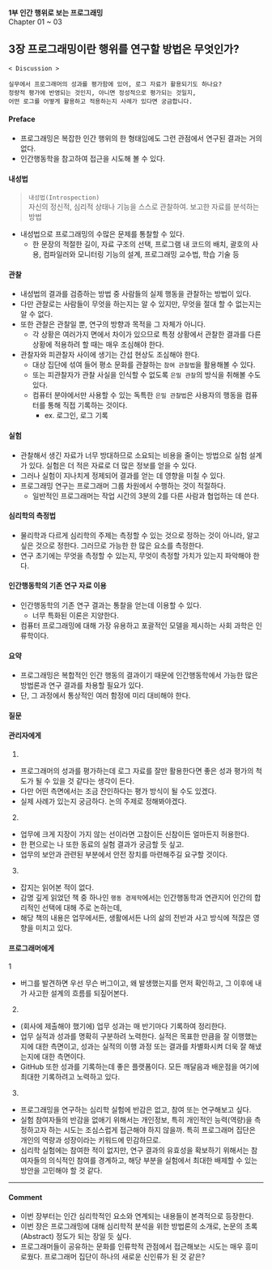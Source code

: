 **1부 인간 행위로 보는 프로그래밍**<br/>
Chapter 01 ~ 03

## 3장 프로그래밍이란 행위를 연구할 방법은 무엇인가?
```
< Discussion >

실무에서 프로그래머의 성과를 평가함에 있어, 로그 자료가 활용되기도 하나요?
정량적 평가에 반영되는 것인지, 아니면 정성적으로 평가되는 것일지,
어떤 로그를 어떻게 활용하고 적용하는지 사례가 있다면 궁금합니다.
```

#### Preface
- 프로그래밍은 복잡한 인간 행위의 한 형태임에도 그런 관점에서 연구된 결과는 거의 없다.
- 인간행동학을 참고하여 접근을 시도해 볼 수 있다.

#### 내성법
> `내성법(Introspection)`<br/>
> 자신의 정신적, 심리적 상태나 기능을 스스로 관찰하여. 보고한 자료를 분석하는 방법
- 내성법으로 프로그래밍의 수많은 문제를 통찰할 수 있다.
  - 한 문장의 적절한 길이, 자료 구조의 선택, 프로그램 내 코드의 배치, 괄호의 사용, 컴파일러와 모니터링 기능의 설계, 프로그래밍 교수법, 학습 기술 등

#### 관찰
- 내성법의 결과를 검증하는 방법 중 사람들의 실제 행동을 관찰하는 방법이 있다.
- 다만 관찰로는 사람들이 무엇을 하는지는 알 수 있지만, 무엇을 절대 할 수 없는지는 알 수 없다.
- 또한 관찰은 관찰일 뿐, 연구의 방향과 목적을 그 자체가 아니다.
  - 각 상황은 여러가지 면에서 차이가 있으므로 특정 상황에서 관찰한 결과를 다른 상황에 적용하려 할 때는 매우 조심해야 한다.
- 관찰자와 피관찰자 사이에 생기는 간섭 현상도 조심해야 한다.
  - 대상 집단에 섞여 들어 평소 문화를 관찰하는 `참여 관찰법`을 활용해볼 수 있다.
  - 또는 피관찰자가 관찰 사실을 인식할 수 없도록 `은밀 관찰`의 방식을 취해볼 수도 있다.
  - 컴퓨터 분야에서만 사용할 수 있는 독특한 `은밀 관찰법`은 사용자의 행동을 컴퓨터를 통해 직접 기록하는 것이다.
    - ex. 로그인, 로그 기록

#### 실험
- 관찰해서 생긴 자료가 너무 방대하므로 소요되는 비용을 줄이는 방법으로 실험 설계가 있다. 실험은 더 적은 자료로 더 많은 정보를 얻을 수 있다.
- 그러나 실험이 지나치게 정제되어 결과를 얻는 데 영향을 미칠 수 있다.
- 프로그래밍 연구는 프로그래머 그룹 차원에서 수행하는 것이 적절하다.
  - 일반적인 프로그래머는 작업 시간의 3분의 2를 다른 사람과 협업하는 데 쓴다.

#### 심리학의 측정법
- 물리학과 다르게 심리학의 주제는 측정할 수 있는 것으로 정하는 것이 아니라, 알고 싶은 것으로 정한다. 그러므로 가능한 한 많은 요소를 측정한다.
- 연구 초기에는 무엇을 측정할 수 있는지, 무엇이 측정할 가치가 있는지 파악해야 한다.

#### 인간행동학의 기존 연구 자료 이용
- 인간행동학의 기존 연구 결과는 통찰을 얻는데 이용할 수 있다.
  - 너무 특화된 이론은 지양한다.
- 컴퓨터 프로그래밍에 대해 가장 유용하고 포괄적인 모델을 제시하는 사회 과학은 인류학이다.

#### 요약
- 프로그래밍은 복합적인 인간 행동의 결과이기 때문에 인간행동학에서 가능한 많은 방법론과 연구 결과를 차용할 필요가 있다.
- 단, 그 과정에서 통상적인 여러 함정에 미리 대비해야 한다.

#### 질문

#### 관리자에게
1.
- 프로그래머의 성과를 평가하는데 로그 자료를 잘만 활용한다면 좋은 성과 평가의 척도가 될 수 있을 것 같다는 생각이 든다.
- 다만 어떤 측면에서는 조금 잔인하다는 평가 방식이 될 수도 있겠다.
- 실제 사례가 있는지 궁금하다. 논의 주제로 정해봐야겠다.
2.
- 업무에 크게 지장이 가지 않는 선이라면 고참이든 신참이든 얼마든지 허용한다.
- 한 편으로는 나 또한 동료의 실험 결과가 궁금할 듯 싶고.
- 업무의 보안과 관련된 부분에서 안전 장치를 마련해주길 요구할 것이다.
3.
- 잡지는 읽어본 적이 없다.
- 감명 깊게 읽었던 책 중 하나인 `행동 경제학`에서는 인간행동학과 연관지어  인간의 합리적인 선택에 대해 주로 논하는데,
- 해당 책의 내용은 업무에서든, 생활에서든 나의 삶의 전반과 사고 방식에 적잖은 영향을 미치고 있다.

#### 프로그래머에게
1
- 버그를 발견하면 우선 무슨 버그이고, 왜 발생했는지를 먼저 확인하고, 그 이후에 내가 사고한 설계의 흐름를 되짚어본다.
2.
- (회사에 제출해야 했기에) 업무 성과는 매 반기마다 기록하여 정리한다.
- 업무 실적과 성과를 명확히 구분하려 노력한다. 실적은 목표한 만큼을 잘 이행했는지에 대한 측면이고, 성과는 실적의 이행 과정 또는 결과를 차별화시켜 더욱 잘 해냈는지에 대한 측면이다.
- GitHub 또한 성과를 기록하는데 좋은 플랫폼이다. 모든 깨달음과 배운점을 여기에 최대한 기록하려고 노력하고 있다.
3.
- 프로그래밍을 연구하는 심리학 실험에 반감은 없고, 참여 또는 연구해보고 싶다.
- 실험 참여자들의 반감을 없애기 위해서는 개인정보, 특히 개인적인 능력(역량)을 측정하고자 하는 시도는 조심스럽게 접근해야 하지 않을까. 특히 프로그래머 집단은 개인의 역량과 성장이라는 키워드에 민감하므로.
- 심리학 실험에는 참여한 적이 없지만, 연구 결과의 유효성을 확보하기 위해서는 참여자들의 의식적인 참여를 경계하고, 해당 부분을 실험에서 최대한 배제할 수 있는 방안을 고민해야 할 것 같다.

---

#### Comment
- 이번 장부터는 인간 심리학적인 요소와 연계되는 내용들이 본격적으로 등장한다.
- 이번 장은 프로그래밍에 대해 심리학적 분석을 위한 방법론의 소개로, 논문의 초록(Abstract) 정도가 되는 장일 듯 싶다.
- 프로그래머들이 공유하는 문화를 인류학적 관점에서 접근해보는 시도는 매우 흥미로웠다. 프로그래머 집단이 하나의 새로운 신인류가 된 것 같은?
